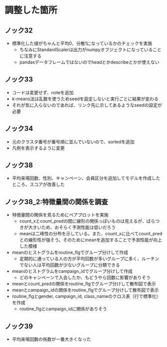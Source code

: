 # 調整した箇所

## ノック32
- 標準化した値がちゃんと平均0、分散1になっているかのチェックを実施
    - ちなみにStandardScalerは出力がnumpyオブジェクトになっていることに注意する
    - pandasデータフレームではないのでheadとかdescribeとかが使えない
    
## ノック33
- コードは変更せず、noteを追加
- k-means法は乱数を使うためseedを設定しないと実行ごとに結果が変わる
- それが気に入らないのであれば、リンク先に示してあるようなseedの設定が必要

## ノック34
- 元のクラスタ番号が番号順に並んでいないので、sortedを追加
- 凡例を表示するように変更

## ノック38
- 平均来場回数、性別、キャンペーン、会員区分を追加してモデルを作成したところ、スコアが改善した

## ノック38_2:特徴量間の関係を調査
- 特徴量間の関係を見るためにペアプロットを実施
    - count_xとcount_predの間に線形の関係っぽいものは見えるが、ばらつきが大きいため、おそらく予測性能は低いだろう
    - meanは二峰性の分布を示している。また、count_xに比べてcount_predとの線形性が強そう。そのためにmeanを追加することで予測性能が向上した模様
- meanのヒストグラムをroutine_flgでグループ分けして作成
    - 定期的に通っている人の方が平均回数が多いグループに多く、ルーチンでない人は平均回数が少ないグループに分類できる
- meanのヒストグラムをcampaign_idでグループ分けして作成
    - どのキャンペーンで入会したか、もどうやら回数に影響がありそう
- meanとcount_predの関係をroutine_flgでグループ分けして散布図で表示
- meanとcampaign_idの関係をroutine_flgでグループ分けして散布図で表示
- routine_flgとgender, campaign_id, class_nameのクロス表（行で標準化）を作成
    - routine_flgとcampaign_idに関係がありそう

## ノック39
- 平均来場回数の係数が一番大きくなった